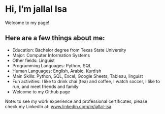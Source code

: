 #  Hi, I’m jallal Isa
Welcome to my page! 
## Here are a few things about me:

- Education: Bachelor degree from Texas State University
- Major: Computer Information Systems
- Other fields: Linguist
- Programming Languages: Python, SQL
- Human Languages: English, Arabic, Kurdish
- Main Skills: Python, SQL, Excel, Google Sheets, Tableau, linguist
- Fun activities: I like to drink chai (tea) and coffee, I watch soccer, I like to run, and meet friends and family
- Welcome to my Github page


Note: to see my work experience and professional certificates, please check my LinkedIn at: www.linkedin.com/in/jallal-isa
